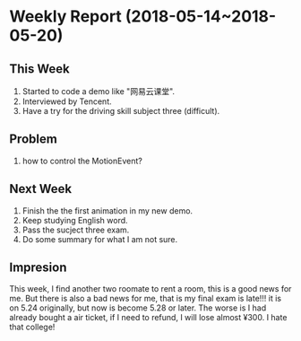 # Weekly Report (2018-05-14~2018-05-20)

## This Week

1. Started to code a demo like "网易云课堂".
2. Interviewed by Tencent.
3. Have a try for the driving skill subject three (difficult).

## Problem

1. how to control the MotionEvent?

## Next Week

1. Finish the the first animation in my new demo.
2. Keep studying English word.
3. Pass the sucject three exam.
4. Do some summary for what I am not sure.

## Impresion

This week, I find another two roomate to rent a room, this is a good news for me. But there is also a bad news for me, that is my final exam is late!!! it is on 5.24 originally, but now is become 5.28 or later. The worse is I had already bought a air ticket, if I need to refund, I will lose almost ¥300. I hate that college!
